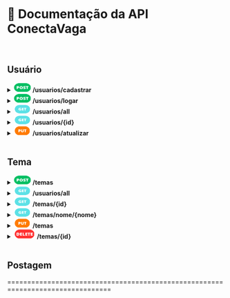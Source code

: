# :page_facing_up: Documentação da API ConectaVaga

<br>

## Usuário

<!-- =========================== -->
<!--       C A D A S T R A R     -->
<!-- =========================== -->
<details>
  <summary>
    <img src="./img/POST.png" alt="POST" width="40px" height="22px">
    <b>/usuarios/cadastrar</b>
  </summary>
  <br>
  <b>>>> Requisição:</b>
  
  ```json
  {
    "nome":"Nome do Usuario",
    "usuario":"email@provedor.com",
    "senha":"senha-do-usuario", // no mínimo 8 caracteres
    "foto":"url-da-foto"
  }
  ```
  
  <br>
  <b><<< Resposta:</b>
  
  ```json
  {
    "id": "#", // número do ID único do usuário
    "nome": "Nome do Usuario",
    "usuario": "email@provedor.com",
    "senha": "senha-criptografada",
    "foto": "url-da-foto",
    "postagem": null
  }
  ```
  <br>
</details>


<!-- =========================== -->
<!--           L O G A R         -->
<!-- =========================== -->
<details>
  <summary>
    <img src="./img/POST.png" alt="POST" width="40px" height="22px">
    <b>/usuarios/logar</b>
  </summary>
  <br>
  <b>>>> Requisição:</b>
  
  ```json
  {
    "usuario":"email@provedor.com",
    "senha":"senha-do-usuario"
  }
  ```
  
  <br>
  <b><<< Resposta:</b>
  
  ```json
  {
    "id": "#", // número do ID único do usuário
    "nome": "Nome do Usuario",
    "usuario": "email@provedor.com",
    "senha": "senha-criptografada",
    "foto": "url-da-foto",
    "token": "Basic codigo-do-token" // o token de login é necessário para criar temas e postagens
  }
  ```
  
  <br>
</details>


<!-- =========================== -->
<!--             A L L           -->
<!-- =========================== -->
<details>
  <summary>
    <img src="./img/GET.png" alt="GET" width="40px" height="22px">
    <b>/usuarios/all</b>
  </summary>
  <br>
  <b><<< Resposta:</b>
  
  ```json
  [
    {
      "id": "#", // número do ID único do usuário
      "nome": "Nome do Usuario",
      "usuario": "email@provedor.com",
      "senha": "senha-criptografada",
      "foto": "url-da-foto", // ou null
      "postagem": [ ### TO DO **************************************************************************************************
        {
          "id": 6,
          "titulo": "Minha Postagem",
          "texto": "Spring Teste 1",
          "data": "2023-03-26T18:52:36.844974",
          "tema": {
            "id": 2,
            "descricao": "Tema 1 Atualizado"
          }
        }
      ]
    }
  ]
  ```
  
  <br>
</details>


<!-- =========================== -->
<!--              I D            -->
<!-- =========================== -->
<details>
  <summary>
    <img src="./img/GET.png" alt="GET" width="40px" height="22px">
    <b>/usuarios/{id}</b>
  </summary>
  <br>
  <b>>>> Requisição:</b>
  <p>É necessário enviar uma <code>id</code> válida na url da requisição.</p>
  
  <b><<< Resposta:</b>
  
  ```json
  {
    "id": "#", // número da ID única requisitada
    "nome": "Nome do Usuario",
    "usuario": "email@provedor.com",
    "senha": "senha-criptografada",
    "foto": "url-da-foto",
    "postagem": []
  }
  ```
  
  <br>
</details>


<!-- =========================== -->
<!--      A T U A L I Z A R      -->
<!-- =========================== -->
<details>
  <summary>
    <img src="./img/PUT.png" alt="PUT" width="40px" height="22px">
    <b>/usuarios/atualizar</b>
  </summary>
  <br>
  <b>>>> Requisição:</b>
  <p>Atualizar ao menos uma parte do cadastro. No exemplo: nome, e-mail do usuário, senha e foto são alterados.</p>
  
  ```json
  {
    "id":"#", // número da ID única a ser atualizada
    "nome":"Novo Nome do Usuario",
    "usuario":"novo.email@provedor.com",
    "senha":"nova-senha-do-usuario",
    "foto":"nova-url-da-foto"
  }
  ```
  
  <br>
  <b><<< Resposta:</b>
  
  ```json
  {
    "id": "#", // número da ID única que foi atualizada
    "nome": "Novo Nome do Usuario",
    "usuario": "novo.email@provedor.com",
    "senha": "nova-senha-criptografada",
    "foto": "nova-url-da-foto", // ou null
    "postagem": null
  }
  ```
  
  <br>
</details>


<br>

## Tema

<!-- =========================== -->
<!--       C A D A S T R A R     -->
<!-- =========================== -->
<details>
  <summary>
    <img src="./img/POST.png" alt="POST" width="40px" height="22px">
    <b>/temas</b>
  </summary>
  <br>
  <p>Cadastro de um novo tema.</p>
  <br>
  <b>>>> Requisição:</b>
  
  ```json
  {
    "categoria":"Exemplo de Teste",
    "nome":"Nome da Categoria de Teste"
  }
  ```
  
  <br>
  <b><<< Resposta:</b>
  
  ```json
  {
    "id": "#", // número do ID único do tema
    "categoria": "Exemplo de Teste",
    "nome": "Nome da Categoria de Teste",
    "postagem": null
  }
  ```
  
  <br>
</details>


<!-- =========================== -->
<!--             A L L           -->
<!-- =========================== -->
<details>
  <summary>
    <img src="./img/GET.png" alt="GET" width="40px" height="22px">
    <b>/usuarios/all</b>
  </summary>
  <br>
  <p>Listar todos os temas.</p>
  <br>
  <b><<< Resposta:</b>
  
  ```json
  [
    {
      "id": "#", // número do ID único do tema
      "categoria": "Exemplo de Teste",
      "nome": "Nome da Categoria de Teste",
      "postagem": []
    }
  ]
  ```
  
  <br>
</details>


<!-- =========================== -->
<!--              I D            -->
<!-- =========================== -->
<details>
  <summary>
    <img src="./img/GET.png" alt="GET" width="40px" height="22px">
    <b>/temas/{id}</b>
  </summary>
  <br>
  <b>>>> Requisição:</b>
  <p>É necessário enviar uma <code>id</code> válida na url da requisição.</p>
  
  <b><<< Resposta:</b>
  
  ```json
  {
    "id": "#", // número do ID único pesquisado
    "categoria": "Exemplo de Teste",
    "nome": "Nome da Categoria de Teste",
    "postagem": []
  }
  ```
  
  <br>
</details>


<!-- =========================== -->
<!--            N O M E          -->
<!-- =========================== -->
<details>
  <summary>
    <img src="./img/GET.png" alt="GET" width="40px" height="22px">
    <b>/temas/nome/{nome}</b>
  </summary>
  <br>
  <b>>>> Requisição:</b>
  <p>É possível pesquisar por qualquer <code>nome</code>, seja uma parte ou completo.</p>
  
  <b><<< Resposta:</b>
  
  ```json
  {
    "id": "#", // número do ID único do tema
    "categoria": "Exemplo de Teste",
    "nome": "Nome da Categoria de Teste",
    "postagem": []
  }
  ```
  
  <br>
</details>


<!-- =========================== -->
<!--      A T U A L I Z A R      -->
<!-- =========================== -->
<details>
  <summary>
    <img src="./img/PUT.png" alt="PUT" width="40px" height="22px">
    <b>/temas</b>
  </summary>
  <br>
  <b>>>> Requisição:</b>
  <p>Atualizar ao menos uma parte do tema. No exemplo: categoria e nome são alterados.</p>
  
  ```json
  {
    "id": "#", // número do ID único a ser atualizado
    "categoria": "Novo exemplo de Teste",
    "nome": "Novo nome da categoria de Teste"
  }
  ```
  
  <br>
  <b><<< Resposta:</b>
  
  ```json
  {
    "id": "#", // número do ID único que foi atualizado
    "categoria": "Novo exemplo de Teste",
    "nome": "Novo nome da categoria de Teste",
    "postagem": null
  }
  ```
  
  <br>
</details>


<!-- =========================== -->
<!--         D E L E T A R       -->
<!-- =========================== -->
<details>
  <summary>
    <img src="./img/DELETE.png" alt="DELETE" width="50px" height="22px">
    <b>/temas/{id}</b>
  </summary>
  <br>
  <b>>>> Requisição:</b>
  <p>É necessário enviar uma <code>id</code> válida na url da requisição.</p>
  
  <b><<< Resposta:</b>
  <p>Retorna o código 204.</p>
  
  <br>
</details>


<br>

## Postagem


  
  

  

  


================================================================================











